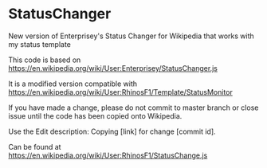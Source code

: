 # StatusChanger
New version of Enterprisey's Status Changer for Wikipedia that works with my status template

This code is based on https://en.wikipedia.org/wiki/User:Enterprisey/StatusChanger.js

It is a modified version compatible with https://en.wikipedia.org/wiki/User:RhinosF1/Template/StatusMonitor

If you have made a change, please do not commit to master branch or close issue until the code has been copied onto Wikipedia.

Use the Edit description: Copying [link] for change [commit id]. 

Can be found at https://en.wikipedia.org/wiki/User:RhinosF1/StatusChange.js
